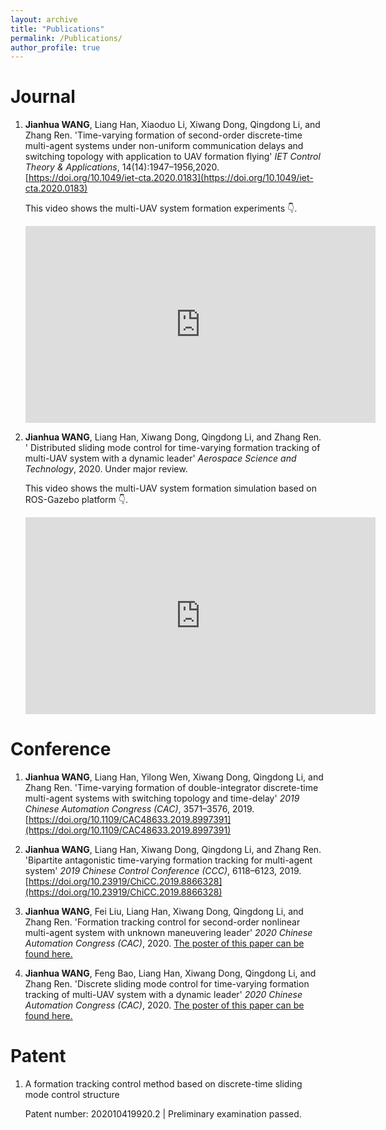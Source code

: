 ```yaml
---
layout: archive
title: "Publications"
permalink: /Publications/
author_profile: true
---
```


# Journal 

1. **Jianhua WANG**, Liang Han, Xiaoduo Li, Xiwang Dong, Qingdong Li, and Zhang Ren. 'Time-varying formation of second-order discrete-time multi-agent systems under non-uniform communication delays and switching topology with application to UAV formation flying' *IET Control Theory & Applications*, 14(14):1947–1956,2020. [https://doi.org/10.1049/iet-cta.2020.0183](https://doi.org/10.1049/iet-cta.2020.0183)

    This video shows the multi-UAV system formation experiments 👇. 

    <iframe width="560" height="315" src="https://www.youtube.com/embed/GytboIQjqDg" frameborder="0" allow="accelerometer; autoplay; encrypted-media; gyroscope; picture-in-picture" allowfullscreen></iframe>

2. **Jianhua WANG**, Liang Han, Xiwang Dong, Qingdong Li, and Zhang Ren. ' Distributed sliding mode control for time-varying formation tracking of multi-UAV system with a dynamic leader' *Aerospace Science and Technology*, 2020. Under major review. 

    This video shows the multi-UAV system formation simulation based on ROS-Gazebo platform 👇. 

    <iframe width="560" height="315" src="https://www.youtube.com/embed/dHqNoYIUqD8" frameborder="0" allow="accelerometer; autoplay; encrypted-media; gyroscope; picture-in-picture" allowfullscreen></iframe>

# Conference 

1. **Jianhua WANG**, Liang Han, Yilong Wen, Xiwang Dong, Qingdong Li, and Zhang Ren. 'Time-varying formation of double-integrator discrete-time multi-agent systems with switching topology and time-delay' *2019 Chinese Automation Congress (CAC)*, 3571–3576, 2019. [https://doi.org/10.1109/CAC48633.2019.8997391](https://doi.org/10.1109/CAC48633.2019.8997391)

2. **Jianhua WANG**, Liang Han, Xiwang Dong, Qingdong Li, and Zhang Ren. 'Bipartite antagonistic time-varying formation tracking for multi-agent system' *2019 Chinese Control Conference (CCC)*, 6118–6123, 2019. [https://doi.org/10.23919/ChiCC.2019.8866328](https://doi.org/10.23919/ChiCC.2019.8866328)
 
3. **Jianhua WANG**, Fei Liu, Liang Han, Xiwang Dong, Qingdong Li, and Zhang Ren. 'Formation tracking control for second-order nonlinear multi-agent system with unknown maneuvering leader' *2020 Chinese Automation Congress (CAC)*, 2020. [The poster of this paper can be found here.](https://jianhua-WANG-BUAA.github.io/images/CAC2020-maneuvering-Leader-poster.jpg)

    <!-- <img src="https://jianhua-WANG-BUAA.github.io/images/CAC2020-maneuvering-Leader-poster.jpg" alt="CAC2020-maneuvering-Leader-poster.jpg" border="0"/> -->

4. **Jianhua WANG**, Feng Bao, Liang Han, Xiwang Dong, Qingdong Li, and Zhang Ren. 'Discrete sliding mode control for time-varying formation tracking of multi-UAV system with a dynamic leader' *2020 Chinese Automation Congress (CAC)*, 2020. [The poster of this paper can be found here.](https://jianhua-WANG-BUAA.github.io/images/CAC2020-dynamic-Leader-poster.jpg)

    <!-- <img src="https://jianhua-WANG-BUAA.github.io/images/CAC2020-dynamic-Leader-poster.jpg" alt="CAC2020-dynamic-Leader-poster.jpg" border="0"/> -->

# Patent

1. A formation tracking control method based on discrete-time sliding mode control structure

    Patent number: 202010419920.2 | Preliminary examination passed.



